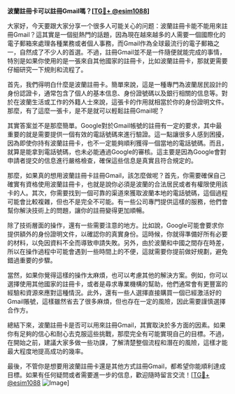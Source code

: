 **波蘭註冊卡可以註冊Gmail嗎？[[TG💪+ @esim1088](https://t.me/s/esim1088)]**

大家好，今天要跟大家分享一个很多人可能关心的问题：波蘭註冊卡能不能用來註冊Gmail？這其實是一個挺熱門的話題，因為現在越來越多的人需要一個國際化的電子郵箱來處理各種業務或者個人事務，而Gmail作為全球最流行的電子郵箱之一，自然成了不少人的首選。不過，註冊Gmail並不是一件隨便就能完成的事情，特別是如果你使用的是一張來自其他國家的註冊卡，比如波蘭註冊卡，那就更需要仔細研究一下規則和流程了。

首先，我們得明白什麼是波蘭註冊卡。簡單來說，這是一種專門為波蘭居民設計的身份認證卡，通常包含了個人的基本信息、身份證號碼以及銀行相關的信息等。對於在波蘭生活或工作的外籍人士來說，這張卡的作用就相當於你的身份證明文件。那麼，有了這麼一張卡，是不是就可以輕鬆註冊Gmail呢？

其實答案並不是那麼簡單。Google對於Gmail帳號的註冊有一定的要求，其中最重要的就是需要提供一個有效的電話號碼來進行驗證。這一點讓很多人感到困擾，因為即使你持有波蘭註冊卡，也不一定能夠順利獲得一個當地的電話號碼。而且，就算是能拿到電話號碼，也未必能通過Google的審核。這主要是因為Google會對申請者提交的信息進行嚴格檢查，確保這些信息是真實且符合規定的。

那麼，如果真的想用波蘭註冊卡註冊Gmail，該怎麼做呢？首先，你需要確保自己確實有資格使用波蘭註冊卡，也就是說你必須是波蘭的合法居民或者有權限使用該卡的人。其次，你需要找到一個可靠的渠道來獲取波蘭本地的電話號碼，這個過程可能會比較複雜，但也不是完全不可能。有一些公司專門提供這樣的服務，他們會幫你解決技術上的問題，讓你的註冊變得更加順暢。

除了技術層面的操作，還有一些需要注意的地方。比如說，Google可能會要求你提供額外的身份證明文件，以確認你的真實身份。這時候，你就得準備好所有必要的材料，以免因資料不全而導致申請失敗。另外，由於波蘭和中國之間存在時差，所以在操作過程中可能會遇到一些時間上的不便，這就需要你提前做好規劃，避免錯過重要的步驟。

當然，如果你覺得這樣的操作太麻煩，也可以考慮其他的解決方案。例如，你可以選擇使用其他國家的註冊卡，或者是尋求專業機構的幫助，他們通常會有更豐富的經驗和資源來應對這種情況。此外，還有一些人選擇直接購買一個已經激活好的Gmail賬號，這樣雖然省去了很多麻煩，但也存在一定的風險，因此需要謹慎選擇合作方。

總結下來，波蘭註冊卡是否可以用來註冊Gmail，其實取決於多方面的因素。如果你有足夠的信心和耐心去克服這些挑戰，那麼完全有可能實現自己的目標。不過，在開始之前，建議大家多做一些功課，了解清楚整個流程和潛在的風險，這樣才能最大程度地提高成功的幾率。

最後，不管你是想要用波蘭註冊卡還是其他方式註冊Gmail，都希望你能順利達成目標。如果有任何疑問或者需要進一步的信息，歡迎隨時留言交流！[[TG💪+ @esim1088](https://t.me/s/esim1088) ![Image](https://i.postimg.cc/4NQfJmqS/Snipaste-2025-05-13-00-14-12.png)]